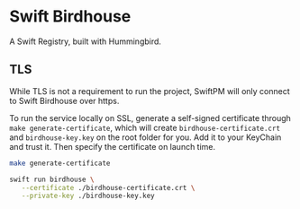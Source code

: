 # Swift Birdhouse

A Swift Registry, built with Hummingbird.

## TLS

While TLS is not a requirement to run the project, SwiftPM will only connect to Swift Birdhouse over https.

To run the service locally on SSL, generate a self-signed certificate through `make generate-certificate`, which will create `birdhouse-certificate.crt` and `birdhouse-key.key` on the root folder for you. Add it to your KeyChain and trust it. Then specify the certificate on launch time.

```bash
make generate-certificate

swift run birdhouse \
   --certificate ./birdhouse-certificate.crt \
   --private-key ./birdhouse-key.key
```
